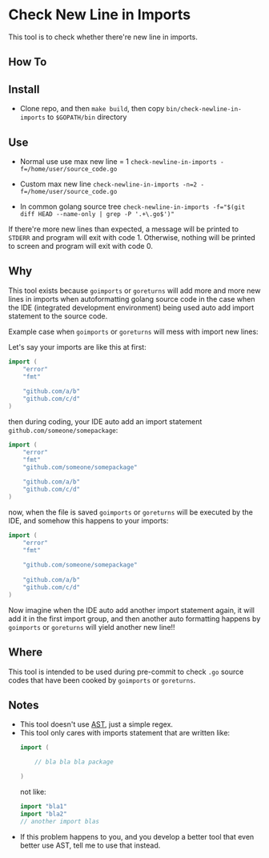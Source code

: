 # Check New Line in Imports

This tool is to check whether there're new line in imports.

## How To

## Install

* Clone repo, and then `make build`, then copy `bin/check-newline-in-imports` to `$GOPATH/bin` directory

## Use

* Normal use use max new line = 1
  `check-newline-in-imports -f=/home/user/source_code.go`

* Custom max new line
  `check-newline-in-imports -n=2 -f=/home/user/source_code.go`

* In common golang source tree
  `check-newline-in-imports -f="$(git diff HEAD --name-only | grep -P '.+\.go$')"`

If there're more new lines than expected, a message will be printed to `STDERR` and program will exit with code 1. Otherwise, nothing will be printed to screen and program will exit with code 0.

## Why
This tool exists because `goimports` or `goreturns` will add more and more new lines in imports when autoformatting golang source code in the case when the IDE (integrated development environment) being used auto add import statement to the source code.

Example case when `goimports` or `goreturns` will mess with import new lines:

Let's say your imports are like this at first:
```go
import (
    "error"
    "fmt"
    
    "github.com/a/b"
    "github.com/c/d"
)
```

then during coding, your IDE auto add an import statement `github.com/someone/somepackage`:
```go
import (
    "error"
    "fmt"
    "github.com/someone/somepackage"
    
    "github.com/a/b"
    "github.com/c/d"
)
```

now, when the file is saved `goimports` or `goreturns` will be executed by the IDE, and somehow this happens to your imports:
```go
import (
    "error"
    "fmt"
    
    "github.com/someone/somepackage"
    
    "github.com/a/b"
    "github.com/c/d"
)
```

Now imagine when the IDE auto add another import statement again, it will add it in the first import group, and then another auto formatting happens by `goimports` or `goreturns` will yield another new line!!

## Where

This tool is intended to be used during pre-commit to check `.go` source codes that have been cooked by `goimports` or `goreturns`.

## Notes

* This tool doesn't use [AST](https://golang.org/pkg/go/ast/), just a simple regex.
* This tool only cares with imports statement that are written like:
  ```go
  import (
  
      // bla bla bla package
  
  )
  ```
  not like:
  ```go
  import "bla1"
  import "bla2"
  // another import blas
  ```
* If this problem happens to you, and you develop a better tool that even better use AST, tell me to use that instead.